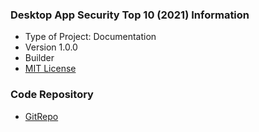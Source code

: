 ### Desktop App Security Top 10 (2021) Information
* Type of Project: Documentation
* Version 1.0.0
* Builder
* [MIT License](https://github.com/OWASP/www-project-desktop-app-security-top-10/blob/main/LICENSE)

### Code Repository
* [GitRepo](https://github.com/OWASP/www-project-desktop-app-security-top-10)
